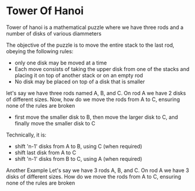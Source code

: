 # Tower Of Hanoi

Tower of hanoi is a mathematical puzzle where we have three rods and a number of disks of various diammeters

The objective of the puzzle is to move the entire stack to the last rod, obeying the following rules:

- only one disk may be moved at a time
- Each move consists of taking the upper disk from one of the stacks and placing it on top of another stack or on an empty rod
- No disk may be placed on top of a disk that is smaller

let's say we have three rods named A, B, and C. On rod A we have 2 disks of different sizes. Now, how do we move the rods from A to C, ensuring none of the rules are broken

- first move the smaller disk to B, then move the larger disk to C, and finally move the smaller disk to C

Technically, it is:

- shift 'n-1' disks from A to B, using C (when required)
- shift last disk from A to C
- shift 'n-1' disks from B to C, using A (when required)

Another Example
Let's say we have 3 rods A, B, and C. On rod A we have 3 disks of different sizes. How do we move the rods from A to C, ensuring none of the rules are broken
